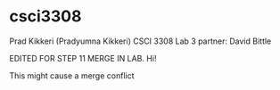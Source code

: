 csci3308
========

Prad Kikkeri (Pradyumna Kikkeri)
CSCI 3308 Lab 3
partner: David Bittle

EDITED FOR STEP 11 MERGE IN LAB. Hi!

This might cause a merge conflict

